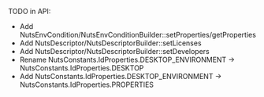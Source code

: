 TODO in API:
+ Add NutsEnvCondition/NutsEnvConditionBuilder::setProperties/getProperties
+ Add NutsDescriptor/NutsDescriptorBuilder::setLicenses
+ Add NutsDescriptor/NutsDescriptorBuilder::setDevelopers
+ Rename NutsConstants.IdProperties.DESKTOP_ENVIRONMENT -> NutsConstants.IdProperties.DESKTOP
+ Add NutsConstants.IdProperties.DESKTOP_ENVIRONMENT -> NutsConstants.IdProperties.PROPERTIES